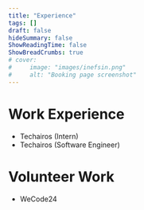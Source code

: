 ```yaml
---
title: "Experience"
tags: []
draft: false
hideSummary: false
ShowReadingTime: false
ShowBreadCrumbs: true
# cover:
#     image: "images/inefsin.png"
#     alt: "Booking page screenshot"
---
```


# Work Experience
- Techairos (Intern)
- Techairos (Software Engineer)

# Volunteer Work
- WeCode24
